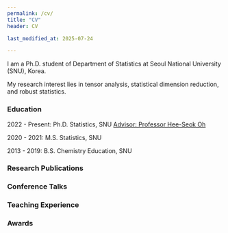 ```yaml
---
permalink: /cv/
title: "CV"
header: CV

last_modified_at: 2025-07-24

---
```


I am a Ph.D. student of Department of Statistics at Seoul National University (SNU), Korea.

My research interest lies in tensor analysis, statistical dimension reduction, and robust statistics. 

### Education 
2022 - Present: Ph.D. Statistics, SNU [Advisor: Professor Hee-Seok Oh](https://https://sites.google.com/site/heeseokoh/)

2020 - 2021: M.S. Statistics, SNU

2013 - 2019: B.S. Chemistry Education, SNU

### Research Publications

### Conference Talks

### Teaching Experience

### Awards
